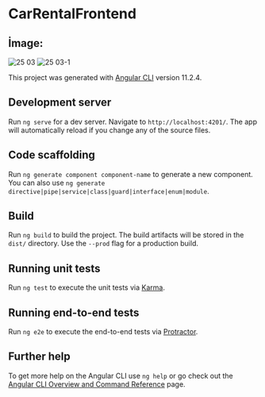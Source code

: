 # CarRentalFrontend

## İmage:

![25 03](https://user-images.githubusercontent.com/58303745/112402916-d5ca2300-8d26-11eb-9ef4-a149c6e9c109.jpg)
![25 03-1](https://user-images.githubusercontent.com/58303745/112402922-d95daa00-8d26-11eb-8eb8-17dac8aa9f92.jpg)


This project was generated with [Angular CLI](https://github.com/angular/angular-cli) version 11.2.4.

## Development server

Run `ng serve` for a dev server. Navigate to `http://localhost:4201/`. The app will automatically reload if you change any of the source files.

## Code scaffolding

Run `ng generate component component-name` to generate a new component. You can also use `ng generate directive|pipe|service|class|guard|interface|enum|module`.

## Build

Run `ng build` to build the project. The build artifacts will be stored in the `dist/` directory. Use the `--prod` flag for a production build.

## Running unit tests

Run `ng test` to execute the unit tests via [Karma](https://karma-runner.github.io).

## Running end-to-end tests

Run `ng e2e` to execute the end-to-end tests via [Protractor](http://www.protractortest.org/).

## Further help

To get more help on the Angular CLI use `ng help` or go check out the [Angular CLI Overview and Command Reference](https://angular.io/cli) page.
